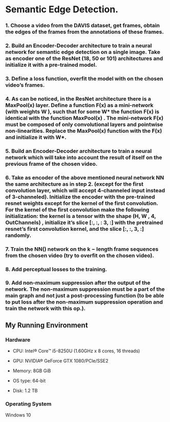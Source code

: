 # Semantic Edge Detection.

### 1. Choose a video from the DAVIS dataset, get frames, obtain the edges of the frames from the annotations of these frames.

### 2. Build an Encoder-Decoder architecture to train a neural network for semantic edge detection on a single image. Take as encoder one of the ResNet (18, 50 or 101) architectures and initialize it with a pre-trained model.

### 3. Define a loss function, overfit the model with on the chosen video’s frames.

### 4. As can be noticed, in the ResNet architecture there is a MaxPool(x) layer. Define a function F(x) as a mini-network (with weights W ), such that for some W* the function F(x) is identical with the function MaxPool(x) . The mini-network F(x) must be composed of only convolutional layers and pointwise non-linearities. Replace the MaxPool(x) function with the F(x) and initialize it with W*.

### 5. Build an Encoder-Decoder architecture to train a neural network which will take into account the result of itself on the previous frame of the chosen video.

### 6. Take as encoder of the above mentioned neural network NN the same architecture as in step 2. (except for the first convolution layer, which will accept 4-channeled input instead of 3-channeled). Initialize the encoder with the pre-trained resnet weights except for the kernel of the first convolution. For the kernel of the first convolution make the following initialization: the kernel is a tensor with the shape (H, W , 4, OutChannels) , initialize it’s slice [:, :, : 3, :] with the pretrained resnet’s first convolution kernel, and the slice [:, :, 3, :] randomly.

### 7. Train the NN() network on the k − length frame sequences from the chosen video (try to overfit on the chosen video).

### 8. Add perceptual losses to the training.

### 9. Add non-maximum suppression after the output of the network. The non-maximum suppression must be a part of the main graph and not just a post-processing function (to be able to put loss after the non-maximum suppression operation and train the network with this op.).


## My Running Environment

### Hardware

* CPU: Intel® Core™ i5-8250U (1.60GHz x 8 cores, 16 threads)

* GPU: NVIDIA® GeForce GTX 1080/PCle/SSE2

* Memory: 8GB GiB

* OS type: 64-bit

* Disk: 1.2 TB


### Operating System

Windows 10